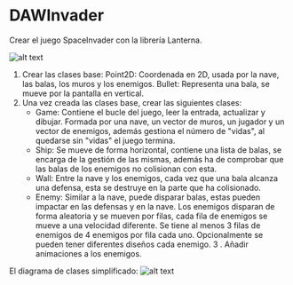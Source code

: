 # DAWInvader
Crear el juego SpaceInvader con la librería Lanterna.

![alt text](https://github.com/pass1enator/SpaceInvaderTemplate/blob/master/spaceinvaders.png)


1. Crear las clases base:
   Point2D: Coordenada en 2D, usada por la nave, las balas, los muros y los enemigos.
   Bullet: Representa una bala, se mueve por la pantalla en vertical.
2. Una vez creada las clases base, crear las siguientes clases:
   - Game: Contiene el bucle del juego, leer la entrada, actualizar y dibujar. Formada por una nave, un vector de muros, un jugador y un vector de enemigos, además gestiona el número de "vidas", al quedarse sin "vidas" el juego termina.
   - Ship: Se mueve de forma horizontal, contiene una lista de balas, se encarga de la gestión de las mismas, además ha de comprobar que las balas de los enemigos no colisionan con esta.
   - Wall: Entre la nave y los enemigos, cada vez que una bala alcanza una defensa, esta se destruye en la parte que ha colisionado.
   - Enemy: Similar a la nave, puede disparar balas, estas pueden impactar en las defensas y en la nave. Los enemigos disparan de forma aleatoria y se mueven por filas, cada fila de enemigos se mueve a una velocidad diferente. Se tiene al menos 3 filas de enemigos de 4 enemigos por fila cada uno. Opcionalmente se pueden tener diferentes diseños cada enemigo.
3 . Añadir animaciones a los enemigos.     

El diagrama de clases simplificado:
![alt text](https://github.com/pass1enator/SpaceInvaderTemplate/blob/master/Main.png)
